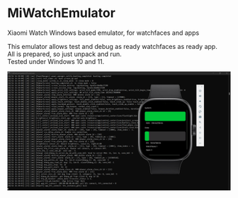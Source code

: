 # MiWatchEmulator
Xiaomi Watch Windows based emulator, for watchfaces and apps

This emulator allows test and debug as ready watchfaces as ready app.  
All is prepared, so just unpack and run.  
Tested under Windows 10 and 11.  

![emulator RedmiWatch4](/img/emulator_rw4.png)
